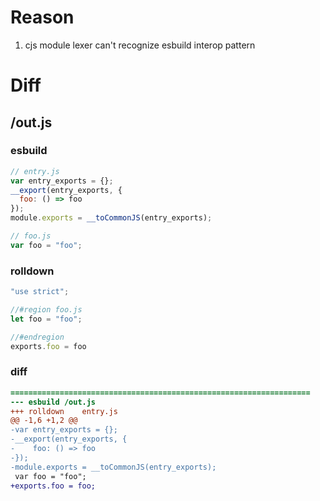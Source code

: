 # Reason 
1. cjs module lexer can't recognize esbuild interop pattern
# Diff
## /out.js
### esbuild
```js
// entry.js
var entry_exports = {};
__export(entry_exports, {
  foo: () => foo
});
module.exports = __toCommonJS(entry_exports);

// foo.js
var foo = "foo";
```
### rolldown
```js
"use strict";

//#region foo.js
let foo = "foo";

//#endregion
exports.foo = foo

```
### diff
```diff
===================================================================
--- esbuild	/out.js
+++ rolldown	entry.js
@@ -1,6 +1,2 @@
-var entry_exports = {};
-__export(entry_exports, {
-    foo: () => foo
-});
-module.exports = __toCommonJS(entry_exports);
 var foo = "foo";
+exports.foo = foo;

```